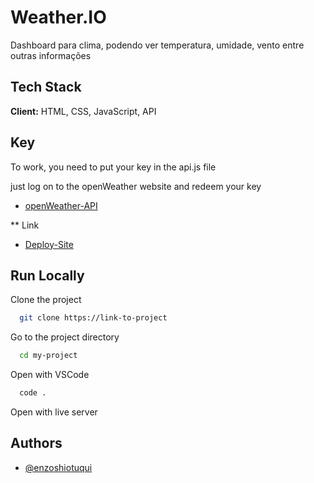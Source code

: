 
# Weather.IO

Dashboard para clima, podendo ver temperatura, umidade, vento entre outras informações

## Tech Stack

**Client:** HTML, CSS, JavaScript, API


## Key

To work, you need to put your key in the api.js file

just log on to the openWeather website and redeem your key
- [openWeather-API](https://openweathermap.org/api)

** Link

- [Deploy-Site](https://eweatherio.netlify.app/#/current-location)

## Run Locally

Clone the project

```bash
  git clone https://link-to-project
```

Go to the project directory

```bash
  cd my-project
```

Open with VSCode

```bash
  code .
```

Open with live server




## Authors

- [@enzoshiotuqui](https://github.com/EnzoShiotuqui)
